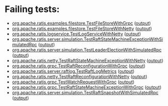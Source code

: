 # Failing tests: 

 * [org.apache.ratis.examples.filestore.TestFileStoreWithGrpc](ratis-examples/org.apache.ratis.examples.filestore.TestFileStoreWithGrpc.txt) ([output](ratis-examples/org.apache.ratis.examples.filestore.TestFileStoreWithGrpc-output.txt/))
 * [org.apache.ratis.examples.filestore.TestFileStoreWithNetty](ratis-examples/org.apache.ratis.examples.filestore.TestFileStoreWithNetty.txt) ([output](ratis-examples/org.apache.ratis.examples.filestore.TestFileStoreWithNetty-output.txt/))
 * [org.apache.ratis.logservice.TestLogServiceWithNetty](ratis-logservice/org.apache.ratis.logservice.TestLogServiceWithNetty.txt) ([output](ratis-logservice/org.apache.ratis.logservice.TestLogServiceWithNetty-output.txt/))
 * [org.apache.ratis.server.simulation.TestRaftStateMachineExceptionWithSimulatedRpc](ratis-test/org.apache.ratis.server.simulation.TestRaftStateMachineExceptionWithSimulatedRpc.txt) ([output](ratis-test/org.apache.ratis.server.simulation.TestRaftStateMachineExceptionWithSimulatedRpc-output.txt/))
 * [org.apache.ratis.server.simulation.TestLeaderElectionWithSimulatedRpc](ratis-test/org.apache.ratis.server.simulation.TestLeaderElectionWithSimulatedRpc.txt) ([output](ratis-test/org.apache.ratis.server.simulation.TestLeaderElectionWithSimulatedRpc-output.txt/))
 * [org.apache.ratis.netty.TestRaftStateMachineExceptionWithNetty](ratis-test/org.apache.ratis.netty.TestRaftStateMachineExceptionWithNetty.txt) ([output](ratis-test/org.apache.ratis.netty.TestRaftStateMachineExceptionWithNetty-output.txt/))
 * [org.apache.ratis.grpc.TestRaftReconfigurationWithGrpc](ratis-test/org.apache.ratis.grpc.TestRaftReconfigurationWithGrpc.txt) ([output](ratis-test/org.apache.ratis.grpc.TestRaftReconfigurationWithGrpc-output.txt/))
 * [org.apache.ratis.server.raftlog.TestRaftLogMetrics](ratis-test/org.apache.ratis.server.raftlog.TestRaftLogMetrics.txt) ([output](ratis-test/org.apache.ratis.server.raftlog.TestRaftLogMetrics-output.txt/))
 * [org.apache.ratis.netty.TestRaftReconfigurationWithNetty](ratis-test/org.apache.ratis.netty.TestRaftReconfigurationWithNetty.txt) ([output](ratis-test/org.apache.ratis.netty.TestRaftReconfigurationWithNetty-output.txt/))
 * [org.apache.ratis.grpc.TestWatchRequestWithGrpc](ratis-test/org.apache.ratis.grpc.TestWatchRequestWithGrpc.txt) ([output](ratis-test/org.apache.ratis.grpc.TestWatchRequestWithGrpc-output.txt/))
 * [org.apache.ratis.grpc.TestRaftStateMachineExceptionWithGrpc](ratis-test/org.apache.ratis.grpc.TestRaftStateMachineExceptionWithGrpc.txt) ([output](ratis-test/org.apache.ratis.grpc.TestRaftStateMachineExceptionWithGrpc-output.txt/))
 * [org.apache.ratis.server.simulation.TestRaftSnapshotWithSimulatedRpc](ratis-test/org.apache.ratis.server.simulation.TestRaftSnapshotWithSimulatedRpc.txt) ([output](ratis-test/org.apache.ratis.server.simulation.TestRaftSnapshotWithSimulatedRpc-output.txt/))
